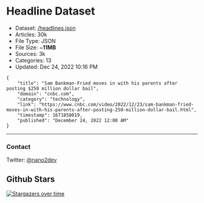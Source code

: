 # Headline Dataset

- Dataset: [/headlines.json](https://raw.githubusercontent.com/fwd/news/master/headlines.json) 
- Articles: 30k
- File Type: JSON
- File Size: ~**11MB**
- Sources: 3k
- Categories: 13
- Updated: Dec 24, 2022 10:16 PM

```
{
    "title": "Sam Bankman-Fried moves in with his parents after posting $250 million dollar bail",
    "domain": "cnbc.com",
    "category": "technology",
    "link": "https://www.cnbc.com/video/2022/12/23/sam-bankman-fried-moves-in-with-his-parents-after-posting-250-million-dollar-bail.html",
    "timestamp": 1671858019,
    "published": "December 24, 2022 12:00 AM"
}
```

---

### Contact 

Twitter: [@nano2dev](https://twitter.com/nano2dev)

## Github Stars

[![Stargazers over time](https://starchart.cc/fwd/news.svg)](https://starchart.cc/fwd/news)
